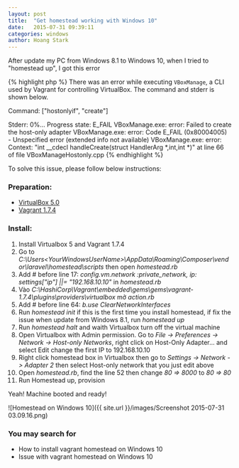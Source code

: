 ```yaml
---
layout: post
title:  "Get homestead working with Windows 10"
date:   2015-07-31 09:39:11
categories: windows
author: Hoang Stark
---
```

After update my PC from Windows 8.1 to Windows 10, when I tried to "homestead up", I got this error

{% highlight php %}
There was an error while executing `VBoxManage`, a CLI used by Vagrant
for controlling VirtualBox. The command and stderr is shown below.

Command: ["hostonlyif", "create"]

Stderr: 0%...
Progress state: E_FAIL
VBoxManage.exe: error: Failed to create the host-only adapter
VBoxManage.exe: error: Code E_FAIL (0x80004005) - Unspecified error (extended info not available)
VBoxManage.exe: error: Context: "int __cdecl handleCreate(struct HandlerArg *,int,int *)" at line 66 of file VBoxManageHostonly.cpp
{% endhighlight %}

To solve this issue, please follow below instructions:

### Preparation:
- [VirtualBox 5.0](https://www.virtualbox.org/wiki/Downloads)
- [Vagrant 1.7.4](https://www.vagrantup.com/downloads.html)

### Install:
1. Install Virtualbox 5 and Vagrant 1.7.4
2. Go to *C:\Users\<YourWindowsUserName>\AppData\Roaming\Composer\vendor\laravel\homestead\scripts* then open *homestead.rb*
3. Add # before line 17: *config.vm.network :private_network, ip: settings["ip"] ||= "192.168.10.10"* in *homestead.rb*
4. Vào *C:\HashiCorp\Vagrant\embedded\gems\gems\vagrant-1.7.4\plugins\providers\virtualbox* mở *action.rb*
5. Add # before line 64: *b.use ClearNetworkInterfaces*
6. Run *homestead init* if this is the first time you install homestead, if fix the issue when update from Windows 8.1, run *homestead up*
7. Run *homestead halt* and waith Virtualbox turn off the virtual machine
8. Open Virtualbox with Admin permission. Go to *File -> Preferences -> Network -> Host-only Networks*, right click on Host-Only Adapter... and select Edit change the first IP to 192.168.10.10
9. Right click homestead box in Virtualbox then go to *Settings -> Network -> Adapter 2* then select Host-only network that you just edit above
10. Open *homestead.rb*, find the line 52 then change *80 => 8000* to *80 => 80*
11. Run Homestead up, provision

Yeah! Machine booted and ready!

![Homestead on Windows 10]({{ site.url }}/images/Screenshot 2015-07-31 03.09.16.png)

### You may search for
- How to install vagrant homestead on Windows 10
- Issue with vagrant homestead on Windows 10
